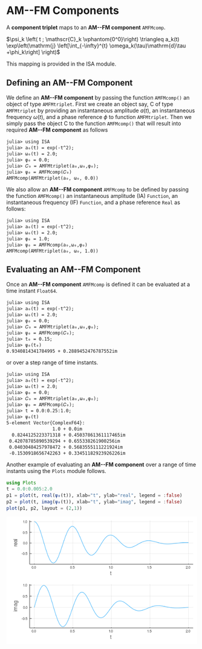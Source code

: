 # AM--FM Components

A **component triplet**  maps to an **AM--FM component** `AMFMcomp`.

$\psi_k \left( t ; \mathscr{C}_k \vphantom{0^0}\right) \triangleq a_k(t) \exp\left(\mathrm{j} \left[\int_{-\infty}^{t} \omega_k(\tau)\mathrm{d}\tau +\phi_k\right] \right)$

This mapping is provided in the ISA module.

## Defining an AM--FM Component
We define an **AM--FM component** by passing the function `AMFMcomp()`
an object of type `AMFMtriplet`. First we create an object say, C
of type `AMFMtriplet` by providing an instantaneous amplitude $a(t)$,
an instantaneous frequency $\omega(t)$, and a phase reference $\phi$
to function `AMFMtriplet`.
Then we simply pass the object C to the function `AMFMcomp()` that will
result into required **AM--FM component** as follows

```jldoctest components
julia> using ISA
julia> a₀(t) = exp(-t^2);
julia> ω₀(t) = 2.0;
julia> φ₀ = 0.0;
julia> 𝐶₀ = AMFMtriplet(a₀,ω₀,φ₀);
julia> ψ₀ = AMFMcomp(𝐶₀)
AMFMcomp(AMFMtriplet(a₀, ω₀, 0.0))

```
We also allow an **AM--FM component** `AMFMcomp` to be defined by passing the
function `AMFMcomp()` an instantaneous amplitude (IA) `Function`,
an instantaneous frequency (IF) `Function`, and a phase reference `Real` as
follows:

```jldoctest components
julia> using ISA
julia> a₀(t) = exp(-t^2);
julia> ω₀(t) = 2.0;
julia> φ₀ = 1.0;
julia> ψ₀ = AMFMcomp(a₀,ω₀,φ₀)
AMFMcomp(AMFMtriplet(a₀, ω₀, 1.0))

```
## Evaluating an AM--FM Component
Once an  **AM--FM component** `AMFMcomp` is defined it can be evaluated at
a time instant `Float64`.

```jldoctest components
julia> using ISA
julia> a₀(t) = exp(-t^2);
julia> ω₀(t) = 2.0;
julia> φ₀ = 0.0;
julia> 𝐶₀ = AMFMtriplet(a₀,ω₀,φ₀);
julia> ψ₀ = AMFMcomp(𝐶₀);
julia> t₀ = 0.15;
julia> ψ₀(t₀)
0.9340814341784995 + 0.2889452476787552im
```
or over a step range of time instants.

```jldoctest components
julia> using ISA
julia> a₀(t) = exp(-t^2);
julia> ω₀(t) = 2.0;
julia> φ₀ = 0.0;
julia> 𝐶₀ = AMFMtriplet(a₀,ω₀,φ₀);
julia> ψ₀ = AMFMcomp(𝐶₀);
julia> t = 0.0:0.25:1.0;
julia> ψ₀(t)
5-element Vector{ComplexF64}:
                 1.0 + 0.0im
  0.8244125223371318 + 0.45037861361117465im
 0.42078785890539294 + 0.655338261900256im
 0.04030484257978472 + 0.5683555111221924im
 -0.1530918656742263 + 0.33451182923926226im
```

Another example of evaluating an **AM--FM component** over a range of time instants using the `Plots` module follows.

```julia
using Plots
t = 0.0:0.005:2.0
p1 = plot(t, real(ψ₀(t)), xlab="t", ylab="real", legend = :false)
p2 = plot(t, imag(ψ₀(t)), xlab="t", ylab="imag", legend = :false)
plot(p1, p2, layout = (2,1))
```
[![](https://raw.githubusercontent.com/ssandova/ISAdocs/master/images/CompEval.png)](https://raw.githubusercontent.com/ssandova/ISAdocs/master/images/CompEval.png)

